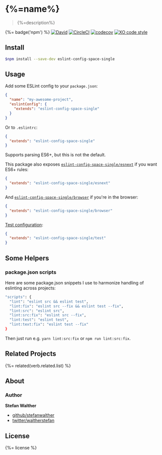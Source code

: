 # {%=name%}

> {%=description%}

{%= badge('npm') %}
[![David](https://img.shields.io/david/stefanwalther/eslint-config-space-single.svg)](https://github.com/stefanwalther/eslint-config-space-single)
[![CircleCI](https://img.shields.io/circleci/project/github/stefanwalther/eslint-config-space-single.svg)](https://circleci.com/gh/stefanwalther/eslint-config-space-single/tree/master)
[![codecov](https://codecov.io/gh/stefanwalther/eslint-config-space-single/branch/master/graph/badge.svg)](https://codecov.io/gh/stefanwalther/eslint-config-space-single)
[![XO code style](https://img.shields.io/badge/code_style-XO--space-5ed9c7.svg)](https://github.com/sindresorhus/eslint-config-xo-space)


## Install

```sh
$npm install --save-dev eslint-config-space-single
```

## Usage

Add some ESLint config to your `package.json`:

```json
{
  "name": "my-awesome-project",
  "eslintConfig": {
    "extends": "eslint-config-space-single"
  }
}
```

Or to `.eslintrc`:

```json
{
  "extends": "eslint-config-space-single"
}
```

Supports parsing ES6+, but this is not the default.

This package also exposes [`eslint-config-space-single/esnext`](esnext.js) if you want ES6+ rules:

```json
{
  "extends": "eslint-config-space-single/esnext"
}
```

And [`eslint-config-space-single/browser`](browser.js) if you're in the browser:

```json
{
  "extends": "eslint-config-space-single/browser"
}
```

[Test configuration](test.js):

```json
{
  "extends": "eslint-config-space-single/test"
}
```

## Some Helpers

### package.json scripts

Here are some package.json snippets I use to harmonize handling of eslinting across projects:

```sh
"scripts": {
  "lint": "eslint src && eslint test",
  "lint:fix": "eslint src --fix && eslint test --fix",
  "lint:src": "eslint src",
  "lint:src:fix": "eslint src --fix",
  "lint:test": "eslint test",
  "lint:text:fix": "eslint test --fix"
}
```

Then just run e.g. `yarn lint:src:fix` or `npm run lint:src:fix`.

## Related Projects

{%= related(verb.related.list) %}

## About

### Author

**Stefan Walther**

* [github/stefanwalther](https://github.com/stefanwalther)
* [twitter/waltherstefan](http://twitter.com/waltherstefan)

## License
{%= license %}
